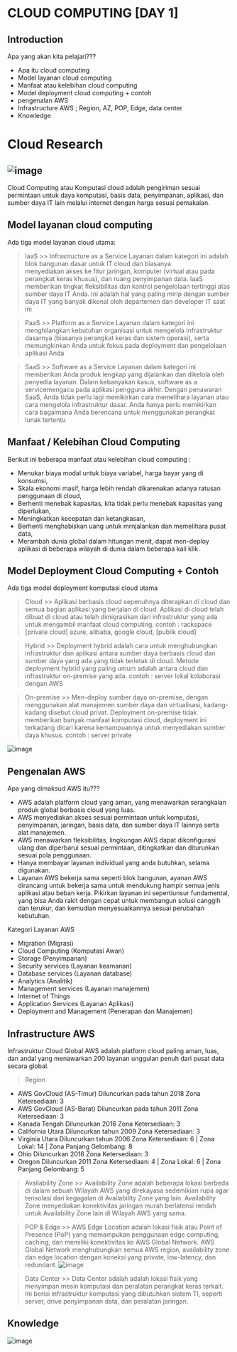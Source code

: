 
# CLOUD COMPUTING [DAY 1]

## Introduction
Apa yang akan kita pelajari???

- Apa itu cloud computing
- Model layanan cloud computing
- Manfaat atau kelebihan cloud computing
- Model deployment cloud computing + contoh
- pengenalan AWS
- Infrastructure AWS ; Region, AZ, POP, Edge, data center
- Knowledge

# Cloud Research
## ![image](https://github.com/vidarahmaaz/100DaysOfCloud/assets/140806084/9a95eb63-9a56-49dc-8a95-e898d729ee6b)

Cloud Computing atau Komputasi cloud adalah pengiriman sesuai permintaan untuk daya komputasi, basis data, penyimpanan, aplikasi, dan sumber daya IT lain melalui internet dengan harga sesuai pemakaian.

## Model layanan cloud computing
Ada tiga model layanan cloud utama:
> IaaS >> Infrastructure as a Service
  Layanan dalam kategori ini adalah blok bangunan dasar untuk IT cloud dan biasanya   
  menyediakan akses ke fitur jaringan, komputer (virtual atau pada perangkat keras 
  khusus), dan ruang penyimpanan data. IaaS memberikan tingkat fleksibilitas dan 
  kontrol pengelolaan tertinggi atas sumber daya IT Anda. Ini adalah hal yang paling 
  mirip dengan sumber daya IT yang banyak dikenal oleh departemen dan developer IT saat 
  ini

> PaaS >> Platform as a Service
  Layanan dalam kategori ini menghilangkan kebutuhan organisasi untuk mengelola 
  infrastruktur dasarnya (biasanya perangkat keras dan sistem operasi), serta 
  memungkinkan Anda untuk fokus pada deployment dan pengelolaan aplikasi Anda

> SaaS >> Software as a Service
  Layanan dalam kategori ini memberikan Anda produk lengkap yang dijalankan dan 
  dikelola  oleh penyedia layanan. Dalam kebanyakan kasus, software as a servicemengacu 
  pada aplikasi pengguna akhir. Dengan penawaran SaaS, Anda tidak perlu lagi memikirkan 
  cara memelihara layanan atau cara mengelola infrastruktur dasar. Anda hanya perlu 
  memikirkan cara bagaimana Anda berencana untuk menggunakan perangkat lunak tertentu

## Manfaat / Kelebihan Cloud Computing
Berikut ini beberapa manfaat atau kelebihan cloud computing :
- Menukar biaya modal untuk biaya variabel, harga bayar yang di konsumsi,
- Skala ekonomi masif, harga lebih rendah dikarenakan adanya ratusan penggunaan di 
   cloud,
- Berhenti menebak kapasitas, kita tidak perlu menebak kapasitas yang diperlukan,
- Meningkatkan kecepatan dan ketangkasan,
- Berhenti menghabiskan uang untuk mrnjalankan dan memelihara pusat data,
- Merambah dunia global dalam hitungan menit, dapat men-deploy aplikasi di  beberapa 
   wilayah di dunia dalam beberapa kali klik.

## Model Deployment Cloud Computing + Contoh
Ada tiga model deployment komputasi cloud utama
> Cloud >>  Aplikasi berbasis cloud sepenuhnya diterapkan di cloud dan semua bagian 
            aplikasi yang berjalan di cloud. Aplikasi di cloud telah dibuat di cloud 
            atau telah dimigrasikan dari infrastruktur yang ada untuk mengambil manfaat 
            cloud computing.
  contoh : rackspace [private cloud]
           azure, alibaba, google cloud, [publik cloud]

> Hybrid >>  Deployment hybrid adalah cara untuk menghubungkan infrastruktur dan 
             aplikasi antara sumber daya berbasis cloud dan sumber daya yang ada yang 
             tidak terletak di cloud. Metode deployment hybrid yang paling umum adalah 
             antara cloud dan infrastruktur on-premise yang ada.
  contoh : server lokal kolaborasi dengan AWS

> On-premise >> Men-deploy sumber daya on-premise, dengan menggunakan alat manajemen 
                sumber daya dan virtualisasi, kadang-kadang disebut cloud privat. 
                Deployment on-premise tidak memberikan banyak manfaat komputasi cloud, 
                deployment ini terkadang dicari karena kemampuannya untuk menyediakan 
                sumber daya khusus.
  contoh : server private

![image](https://github.com/vidarahmaaz/100DaysOfCloud/assets/140806084/26271bdd-2d8f-4342-80f6-d187f8e81dbd)


## Pengenalan AWS
   Apa yang dimaksud AWS itu???
   - AWS adalah platform cloud yang aman, yang menawarkan serangkaian produk                  global berbasis cloud yang luas.
   - AWS menyediakan akses sesuai permintaan untuk komputasi, penyimpanan, jaringan, 
     basis data, dan sumber daya IT lainnya serta alat manajemen.
   - AWS menawarkan fleksibilitas, lingkungan AWS dapat dikonfigurasi ulang dan 
     diperbarui sesuai permintaan, ditingkatkan dan diturunkan sesuai pola penggunaan.
   - Hanya membayar layanan individual yang anda butuhkan, selama digunakan.
   - Layanan AWS bekerja sama seperti blok bangunan, ayanan AWS dirancang untuk bekerja 
     sama untuk mendukung hampir semua jenis aplikasi atau beban kerja. Pikirkan layanan 
     ini sepertiunsur fundamental, yang bisa Anda rakit dengan cepat untuk membangun 
     solusi canggih dan terukur, dan kemudian menyesuaikannya sesuai perubahan kebutuhan.
     
   Kategori Layanan AWS
   - Migration (Migrasi)
   - Cloud Computing (Komputasi Awan)
   - Storage (Penyimpanan)
   - Security services (Layanan keamanan)
   - Database services (Layanan database)
   - Analytics (Analitik)
   - Management services (Layanan manajemen)
   - Internet of Things
   - Application Services (Layanan Aplikasi)
   - Deployment and Management (Penerapan dan Manajemen)
   
## Infrastructure AWS
   
Infrastruktur Cloud Global AWS adalah platform cloud paling aman, luas, dan andal yang menawarkan 200 layanan unggulan penuh dari pusat data secara global.

> Region 
         
- AWS GovCloud (AS-Timur) Diluncurkan pada tahun 2018
  Zona Ketersediaan: 3
- AWS GovCloud (AS-Barat) Diluncurkan pada tahun 2011
  Zona Ketersediaan: 3
- Kanada Tengah Diluncurkan 2016
  Zona Ketersediaan: 3
- California Utara Diluncurkan tahun 2009
  Zona Ketersediaan: 3
- Virginia Utara Diluncurkan tahun 2006
  Zona Ketersediaan: 6 | Zona Lokal: 14 | Zona Panjang Gelombang: 8
- Ohio Diluncurkan 2016
  Zona Ketersediaan: 3
- Oregon Diluncurkan 2011
  Zona Ketersediaan: 4 | Zona Lokal: 6 | Zona Panjang Gelombang: 5

> Availability Zone >> Availability Zone adalah beberapa lokasi berbeda di dalam sebuah 
                       Wilayah AWS yang direkayasa sedemikian rupa agar terisolasi dari 
                       kegagalan di Availability Zone yang lain. Availability Zone 
                       menyediakan konektivitas jaringan murah berlatensi rendah untuk 
                       Availability Zone lain di Wilayah AWS yang sama.

> POP & Edge >> AWS Edge Location adalah lokasi fisik atau Point of Presence (PoP) yang 
                memampukan penggunaan edge computing, caching, dan memiliki 
                konektivitas ke AWS Global Network. AWS Global Network menghubungkan 
                semua AWS region, availability zone dan edge location dengan koneksi 
                yang private, low-latency, dan redundant.
![image](https://github.com/vidarahmaaz/100DaysOfCloud/assets/140806084/cebbac2b-07ff-4f6b-bfb5-f1dbfedd89a1)

> Data Center >> Data Center adalah adalah lokasi fisik yang menyimpan mesin komputasi 
                 dan peralatan perangkat keras terkait. Ini berisi infrastruktur 
                 komputasi yang dibutuhkan sistem TI, seperti server, drive penyimpanan 
                 data, dan peralatan jaringan.


## Knowledge
   ![image](https://github.com/vidarahmaaz/100DaysOfCloud/assets/140806084/05f9b03c-c4fb-42a2-8ff6-2396deed8693)
